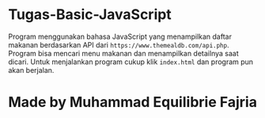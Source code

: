 # Tugas-Basic-JavaScript
Program menggunakan bahasa JavaScript yang menampilkan daftar makanan berdasarkan API dari ```https://www.themealdb.com/api.php```. Program bisa mencari menu makanan dan menampilkan detailnya saat dicari. Untuk menjalankan program cukup klik ```index.html``` dan program pun akan berjalan.

# Made by Muhammad Equilibrie Fajria
